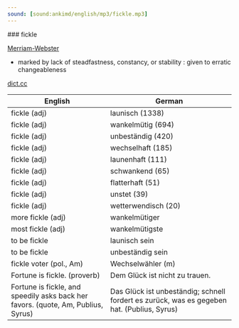```yaml
---
sound: [sound:ankimd/english/mp3/fickle.mp3]
---
```


\### fickle

[Merriam-Webster](https://www.merriam-webster.com/dictionary/fickle)

- marked by lack of steadfastness, constancy, or stability : given to erratic changeableness

[dict.cc](https://www.dict.cc/fickle)

| English        | German       |
| -------------- | ------------ |
| fickle (adj) | launisch (1338) |
| fickle (adj) | wankelmütig (694) |
| fickle (adj) | unbeständig (420) |
| fickle (adj) | wechselhaft (185) |
| fickle (adj) | launenhaft (111) |
| fickle (adj) | schwankend (65) |
| fickle (adj) | flatterhaft (51) |
| fickle (adj) | unstet (39) |
| fickle (adj) | wetterwendisch (20) |
| more fickle (adj) | wankelmütiger |
| most fickle (adj) | wankelmütigste |
| to be fickle | launisch sein |
| to be fickle | unbeständig sein |
| fickle voter (pol., Am) | Wechselwähler (m) |
| Fortune is fickle. (proverb) | Dem Glück ist nicht zu trauen. |
| Fortune is fickle, and speedily asks back her favors. (quote, Am, Publius, Syrus) | Das Glück ist unbeständig; schnell fordert es zurück, was es gegeben hat. (Publius, Syrus) |
